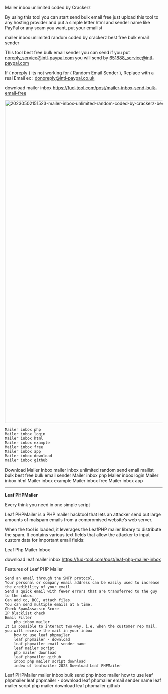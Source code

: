 Mailer inbox unlimited coded by Crackerz

By using this tool you can start send bulk email free just upload this tool to any hosting provider and put a simple letter html and sender name like PayPal or any scam you want, put your emailist

mailer inbox unlimited random coded by crackerz best free bulk email sender

This tool best free bulk email sender you can send if you put noreply_service@intl-paypal.com you will send by 651888_service@intl-paypal.com

If ( noreply ) its not working for ( Random Email Sender ), Replace with a real Email ex : donoreply@intl-paypal.co.uk

download mailer inbox
https://fud-tool.com/post/mailer-inbox-send-bulk-email-free

<img width="1032" alt="20230502151523-mailer-inbox-unlimited-random-coded-by-crackerz-best-free-bulk-email-sender" src="https://github.com/user-attachments/assets/55f245e6-c8b5-45e0-a7a1-cab910630d03">

    Mailer inbox php
    Mailer inbox login
    Mailer inbox html
    Mailer inbox example
    Mailer inbox free
    Mailer inbox app
    Mailer inbox download
    mailer inbox github

Download Mailer Inbox
mailer inbox unlimited random send email mailist bulk best free bulk email sender Mailer inbox php Mailer inbox login Mailer inbox html Mailer inbox example Mailer inbox free Mailer inbox app

-- -- -- -- -- -- -- -- -- -- -- -- -- -- -- -- -- -- -- -- -- -- -- -- -- -- -- -- -- -- -- -- -- -- -- -- -- -- -- -- -- --

<b>Leaf PHPMailer</b>

Every think you need in one simple script

Leaf PHPMailer is a PHP mailer hacktool that lets an attacker send out large amounts of malspam emails from a compromised website’s web server.

When the tool is loaded, it leverages the LeafPHP mailer library to distribute the spam. It contains various text fields that allow the attacker to input custom data for important email fields:

Leaf Php Mailer Inbox

download leaf mailer inbox
https://fud-tool.com/post/leaf-php-mailer-inbox

Features of Leaf PHP Mailer

    Send an email through the SMTP protocol.
    Your personal or company email address can be easily used to increase the credibility of your email.
    Send a quick email with fewer errors that are transferred to the guy to the inbox.
    Can add cc, BCC, attach files.
    You can send multiple emails at a time.
    Check SpamAssassin Score
    IP blacklist check
    Email Filter
        php inbox mailer
    It is possible to interact two-way, i.e. when the customer rep mail, you will receive the mail in your inbox
        how to use leaf phpmailer
        leaf phpmailer - download
        leaf phpmailer email sender name
        leaf mailer script
        php mailer download
        leaf phpmailer github
        inbox php mailer script download
        index of leafmailer 2023 Download Leaf PHPMailer

Leaf PHPMailer mailer inbox bulk send php inbox mailer how to use leaf phpmailer leaf phpmailer - download leaf phpmailer email sender name leaf mailer script php mailer download leaf phpmailer github
